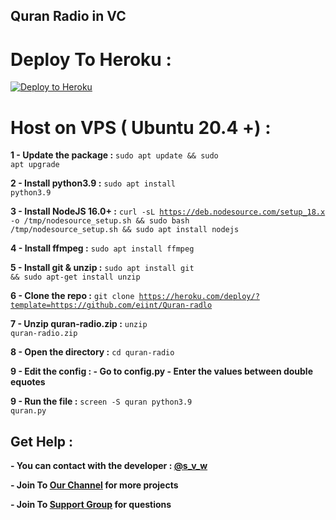 ## Quran Radio in VC

# Deploy To Heroku :

[![Deploy to Heroku](https://binbashbanana.github.io/deploy-buttons/buttons/remade/heroku.svg)](https://heroku.com/deploy/?template=https://github.com/eiint/Quran-radlo)

# Host on VPS ( Ubuntu 20.4 +) :

<b>1 - Update the package :</b> <code>sudo apt update && sudo apt upgrade</code>

<b>2 - Install python3.9 :</b> <code>sudo apt install python3.9</code>

<b>3 - Install NodeJS 16.0+ :</b> <code>curl -sL https://deb.nodesource.com/setup_18.x -o /tmp/nodesource_setup.sh && sudo bash /tmp/nodesource_setup.sh && sudo apt install nodejs</code>

<b>4 - Install ffmpeg :</b> <code>sudo apt install ffmpeg</code>

<b>5 - Install git & unzip :</b> <code>sudo apt install git && sudo apt-get install unzip</code>

<b>6 - Clone the repo :</b> <code>git clone https://heroku.com/deploy/?template=https://github.com/eiint/Quran-radlo</code>

<b>7 - Unzip quran-radio.zip :</b> <code>unzip quran-radio.zip</code>

<b>8 - Open the directory :</b> <code>cd quran-radio</code>

<b>9 - Edit the config : 
    - Go to config.py
    - Enter the values between double equotes
</b>

<b>9 - Run the file :</b> <code>screen -S quran python3.9 quran.py</code>

## Get Help :

**- You can contact with the developer : [@s_v_w](https://t.me/s_v_w)**

**- Join To [Our Channel](https://t.me/eiint) for more projects**

**- Join To [Support Group](https://t.me/PythonChaat) for questions**
